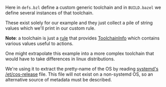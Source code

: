 Here in `defs.bzl` define a custom generic toolchain and in `BUILD.bazel` we define several instances of that toolchain.

These exist solely for our example and they just collect a pile of string values which we'll print in our custom rule.

**Note**: a toolchain is just a [rule](https://bazel.build/extending/rules) that provides 
[ToolchainInfo](https://bazel.build/rules/lib/ToolchainInfo) which contains various values useful to actions.

One might extrapolate this example into a more complex toolchain that would have to take differences in linux distributions.

We're using it to extract the pretty-name of the OS by reading [systemd's /et/cos-release](https://www.freedesktop.org/software/systemd/man/os-release.html) file.
This file will not exist on a non-systemd OS, so an alternative source of metadata must be described. 
 